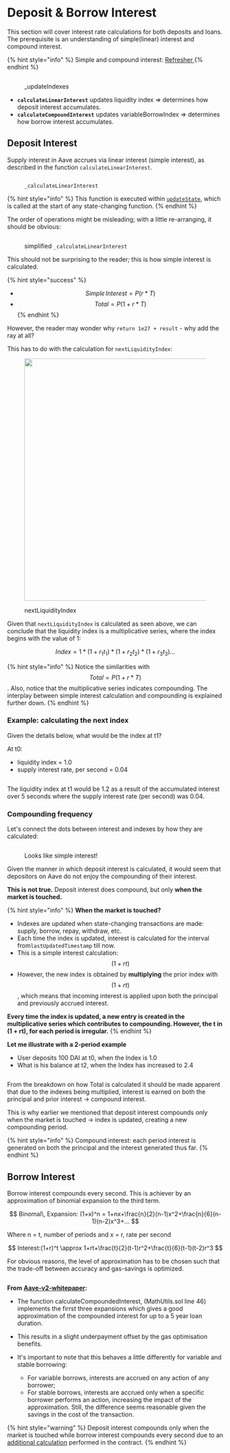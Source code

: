 # Deposit & Borrow Interest

This section will cover interest rate calculations for both deposits and loans. The prerequisite is an understanding of simple(linear) interest and compound interest.

{% hint style="info" %}
Simple and compound interest: [Refresher ](appendix/simple-compound-apr-apy.md)
{% endhint %}

<figure><img src=".gitbook/assets/image (73).png" alt=""><figcaption><p>_updateIndexes</p></figcaption></figure>

* **`calculateLinearInterest`** updates liquidity index => determines how deposit interest accumulates.
* **`calculateCompoundInterest`** updates variableBorrowIndex => determines how borrow interest accumulates.

## Deposit Interest

Supply interest in Aave accrues via linear interest (simple interest), as described in the function `calculateLinearInterest`.

<figure><img src=".gitbook/assets/image (103).png" alt=""><figcaption><p><code>_calculateLinearInterest</code></p></figcaption></figure>

{% hint style="info" %}
This function is executed within [`updateState`](functions/common-functions/.updatestate.md), which is called at the start of any state-changing function.&#x20;
{% endhint %}

The order of operations might be misleading; with a little re-arranging, it should be obvious:

<figure><img src=".gitbook/assets/image (144).png" alt=""><figcaption><p>simplified <code>_calculateLinearInterest</code></p></figcaption></figure>

This should not be surprising to the reader; this is how simple interest is calculated.&#x20;

{% hint style="success" %}
* $$Simple\, Interest = P(r * T)$$&#x20;
* $$Total = P(1 + r * T)$$
{% endhint %}

However, the reader may wonder why `return 1e27 + result` - why add the ray at all?

This has to do with the calculation for `nextLiquidityIndex`:

<figure><img src=".gitbook/assets/image (172).png" alt="" width="563"><figcaption><p>nextLiquidityIndex</p></figcaption></figure>

Given that `nextLiquidityIndex` is calculated as seen above, we can conclude that the liquidity index is a multiplicative series, where the index begins with the value of 1:

$$
Index  = 1 * (1 + r_{1}t_{1})* (1+ r_{2}t_{2}) * (1+ r_{3}t_{3})...
$$

{% hint style="info" %}
Notice the similarities with $$Total = P(1 + r * T)$$.  Also, notice that the multiplicative series indicates compounding. The interplay between simple interest calculation and compounding is explained further down.&#x20;
{% endhint %}

### Example: calculating the next index

Given the details below, what would be the index at t1?

At t0:&#x20;

* liquidity index = 1.0
* supply interest rate, per second = 0.04

<figure><img src=".gitbook/assets/image (70).png" alt=""><figcaption></figcaption></figure>

The liquidity index at t1 would be 1.2 as a result of the accumulated interest over 5 seconds where the supply interest rate (per second) was 0.04.

### Compounding frequency

Let's connect the dots between interest and indexes by how they are calculated:

<figure><img src=".gitbook/assets/image (45).png" alt=""><figcaption><p>Looks like simple interest!</p></figcaption></figure>

Given the manner in which deposit interest is calculated, it would seem that depositors on Aave do not enjoy the compounding of their interest.&#x20;

**This is not true.** Deposit interest does compound, but only **when the market is touched.**&#x20;

{% hint style="info" %}
**When the market is touched?**

* Indexes are updated when state-changing transactions are made: supply, borrow, repay, withdraw, etc.
* Each time the index is updated, interest is calculated for the interval from`lastUpdatedTimestamp` till now.&#x20;
* This is a simple interest calculation: $$(1 + rt)$$
* However, the new index is obtained by **multiplying** the prior index with $$(1 + rt)$$, which means that incoming interest is applied upon both the principal and previously accrued interest.

**Every time the index is updated, a new entry is created in the multiplicative series which contributes to compounding. However, the t in (1 + rt), for each period is irregular.**
{% endhint %}

**Let me illustrate with a 2-period example**

* User deposits 100 DAI at t0, when the Index is 1.0
* What is his balance at t2, when the Index has increased to 2.4

<figure><img src=".gitbook/assets/image (183).png" alt=""><figcaption></figcaption></figure>

From the breakdown on how Total is calculated it should be made apparent that due to the indexes being multiplied, interest is earned on both the principal and prior interest -> compound interest.

This is why earlier we mentioned that deposit interest compounds only when the market is touched -> index is updated, creating a new compounding period.&#x20;

{% hint style="info" %}
Compound interest: each period interest is generated on both the principal and the interest generated thus far.
{% endhint %}

## Borrow Interest

Borrow interest compounds every second. This is achiever by an approximation of binomial expansion to the third term.&#x20;

$$
Binomal\, Expansion: (1+x)^n =
 1+nx+\frac{n}{2}(n-1)x^2+\frac{n}{6}(n-1)(n-2)x^3+...
$$

Where n = t, number of periods and x = r, rate per second

$$
Interest:(1+r)^t \approx
 1+rt+\frac{t}{2}(t-1)r^2+\frac{t}{6}(t-1)(t-2)r^3
$$

For obvious reasons, the level of approximation has to be chosen such that the trade-off between accuracy and gas-savings is optimized.&#x20;

<figure><img src=".gitbook/assets/image (171).png" alt=""><figcaption></figcaption></figure>

**From** [**Aave-v2-whitepaper**](https://github.com/aave/protocol-v2/blob/master/aave-v2-whitepaper.pdf)**:**

* The function calculateCompoundedInterest, (MathUtils.sol line 46) implements the firrst three expansions which gives a good approximation of the compounded interest for up to a 5 year loan duration.&#x20;
* This results in a slight underpayment offset by the gas optimisation benefits.&#x20;
*   It's important to note that this behaves a little differently for variable and stable borrowing:&#x20;

    * For variable borrows, interests are accrued on any action of any borrower;&#x20;
    * For stable borrows, interests are accrued only when a specific borrower performs an action, increasing the impact of the approximation. Still, the difference seems reasonable given the savings in the cost of the transaction.



{% hint style="warning" %}
Deposit interest compounds only when the market is touched while borrow interest compounds every second due to an [additional calculation](https://github.com/aave/protocol-v2/blob/baeb455fad42d3160d571bd8d3a795948b72dd85/contracts/protocol/libraries/logic/ReserveLogic.sol#L359) performed in the contract.&#x20;
{% endhint %}

